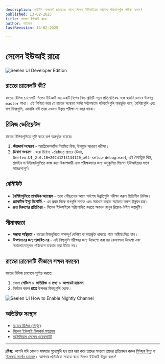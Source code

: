 ```yaml
---
description: নাইটলি আপডেট চ্যানেলের সাথে সিলেন ইউআইয়ের সর্বশেষ পরিবর্তনগুলি পরীক্ষা করুন!
published: 13-02-2025
title: সেলেন ইউআই রাত্রে
author: আইথান
lastRevision: 13-02-2025

---
```


# সেলেন ইউআই রাত্রে

![Seelen UI Developer Edition](https://github.com/user-attachments/assets/76634b49-7b09-4ef2-9643-e93542309f5d)

## রাতের চ্যানেলটি কী?

রাতের রিলিজ চ্যানেলটি সিলেন ইউআই এর একটি বিশেষ বিল্ড
 প্রতিটি নতুন প্রতিশ্রুতিবদ্ধ সঙ্গে স্বয়ংক্রিয়ভাবে উত্পন্ন `master` শাখা। এই
 নিশ্চিত করে যে রাতের সংস্করণ সর্বদা সর্বশেষতম পরিবর্তনগুলি অন্তর্ভুক্ত করে,
 বৈশিষ্ট্যগুলি এবং বাগ ফিক্সগুলি, এমনকি যদি তারা এখনও বিস্তৃত পরীক্ষা না করে থাকে।

## রিলিজ ভেরিয়েন্টস

রাতের রিলিজগুলিতে দুটি স্বতন্ত্র রূপ অন্তর্ভুক্ত রয়েছে:

1. **স্ট্যান্ডার্ড সংস্করণ** - অ্যাপ্লিকেশনটির নিয়মিত বিল্ড, উপযুক্ত
    সাধারণ পরীক্ষা।
2. **ডিবাগ সংস্করণ** - দ্বারা চিহ্নিত `-debug` প্রত্যয় (উদাঃ,
   `Seelen.UI_2.0.10+20241213134120_x64-setup-debug.exe`), এই বৈকল্পিক
    থিম, প্লাগইন বা উইজেটগুলিতে কাজ করা বিকাশকারী এবং পরীক্ষকদের জন্য অনুকূলিত
    সিলেন ইউআইয়ের সাথে সামঞ্জস্যপূর্ণ।

## বেনিফিট

* **বৈশিষ্ট্যগুলিতে প্রাথমিক অ্যাক্সেস** - তারা পৌঁছানোর আগে সর্বশেষ উন্নতিগুলি পরীক্ষা করুন
   স্থিতিশীল রিলিজ।
* **প্র্যাকটিভ ইস্যু রিপোর্টিং** - এর প্রথম দিকে বাগগুলি সনাক্ত এবং সমাধান করতে সহায়তা করুন
   উন্নয়ন চক্র।
* **দ্রুত বিকাশের প্রতিক্রিয়া** - সিলেন ইউআইকে পরিশোধিত করতে অবদান রাখুন
   রিয়েল-টাইম অন্তর্দৃষ্টি।

## সীমাবদ্ধতা

* **সম্ভাব্য অস্থিরতা** - রাতের বিল্ডগুলিতে অসম্পূর্ণ বৈশিষ্ট্য বা অন্তর্ভুক্ত থাকতে পারে
   অমীমাংসিত বাগ।
* **উত্পাদনের জন্য প্রস্তাবিত নয়** - এই বিল্ডগুলি পরীক্ষার জন্য উদ্দেশ্যে করা হয়
   কেবলমাত্র উদ্দেশ্য এবং সমালোচনামূলক পরিবেশে ব্যবহার করা উচিত নয়।

## রাতের চ্যানেলটি কীভাবে সক্ষম করবেন

রাতের রিলিজ চ্যানেলে স্যুইচ করতে:

1. খোলা **সেটিংস** > **অতিরিক্ত** বা **তথ্য** > **আপডেট চ্যানেল**.
2. নির্বাচন করুন **রাত্রে** উপলব্ধ বিকল্পগুলি থেকে।

![Seelen UI How to Enable Nightly Channel](https://github.com/user-attachments/assets/ae88aeac-98cc-4424-a9e7-fb59740b694e)

## অতিরিক্ত সংস্থান

* [রাতের রিলিজ (গিথুব)](https://github.com/eythaann/Seelen-UI/releases/tag/nightly)
* [সিলেন ইউআই ডিসকর্ড সম্প্রদায়](https://discord.gg/ABfASx5ZAJ)
* [অফিসিয়াল সেলেন ওয়েবসাইট](https://seelen.io)

***

**দ্রষ্টব্য:** আপনি যদি কোনও সমস্যার মুখোমুখি হন তবে দয়া করে তাদের মাধ্যমে তাদের প্রতিবেদন করুন
[গিটহাব ইস্যু](https://github.com/eythaann/Seelen-UI/issues) বা
[ডিসকর্ড সমর্থন চ্যানেল](https://discord.gg/ABfASx5ZAJ)। আপনার প্রতিক্রিয়া সাহায্য করে
 সিলেন ইউআই উন্নত করুন!
